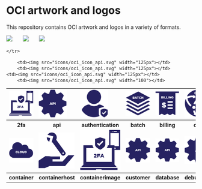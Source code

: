 # OCI artwork and logos

This repository contains OCI artwork and logos in a variety of formats.

<img src="/oci/horizontal/color/oci-horizontal-color.png" width="250">      &nbsp;  &nbsp;  &nbsp; <img src="/oci/stacked/color/oci-stacked-color.png" width="65">   &nbsp;  &nbsp;  &nbsp; <img src="/oci/icon/color/oci-icon-color.png" width="80">



<table>
<tr>
        <td style="10%"><img src="icons/oci_icon_2fa.svg" width="75"></td>
        <td style="10%"><img src="icons/oci_icon_api.svg" width="75"></td>
        <td style="10%"><img src="icons/oci_icon_authentication.svg" width="75"></td>
        <td><img src="icons/oci_icon_batch.svg" width="100"></td>
        <td><img src="icons/oci_icon_billing.svg" width="100"></td>
        <td><img src="icons/oci_icon_cdn.svg" width="100"></td>
        <td><img src="icons/oci_icon_cli.svg" width="100"></td>
        <td><img src="icons/oci_icon_cloud.svg" width="100"></td>
 	    </tr>
 	<tr>
	<th style="width:10%">2fa</th>
        <th style="width:10%">api</th>
        <th style="width:10%">authentication</th>
        <th style="width:10%">batch</th>
        <th style="width:10%">billing</th>
        <th style="width:10%">cdn</th>
  	<th style="width:10%">cli</th>
        <th style="width:10%">cloud</th>
	<th style="width:10%">config</th>
        <th style="width:10%">configservice</th>
    </tr>
           <tr>
	<td><img src="icons/oci_icon_cloud.svg" width="100"></td>
        <td><img src="icons/oci_icon_configservice.svg" width="100"></td>
        <td><img src="icons/oci_icon_2fa.svg" width="150"></td>
        <td><img src="icons/oci_icon_api.svg" width="150"></td>
        <td><img src="icons/oci_icon_api.svg" width="75"></td>
        <td><img src="icons/oci_icon_api.svg" width="125px"></td>
        <td><img src="icons/oci_icon_api.svg" width="125px"></td>
        <td><img src="icons/oci_icon_api.svg" width="125px"></td>

    </tr>
<tr>
        <th>container</th>
        <th>containerhost</th>
        <th>containerimage</th>
        <th>customer</th>
        <th>database</th>
        <th>debugging</th>
  	<th>desktop</th>
        <th>developer</th>
	<th>devices</th>
        <th>disk</th>
    </tr>




        <td><img src="icons/oci_icon_api.svg" width="125px"></td>
        <td><img src="icons/oci_icon_api.svg" width="125px"></td>
 	<td><img src="icons/oci_icon_api.svg" width="125px"></td>
        <td><img src="icons/oci_icon_api.svg" width="100"></td>


</table>
